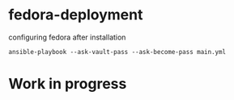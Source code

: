 # fedora-deployment
configuring fedora after installation

`ansible-playbook --ask-vault-pass --ask-become-pass main.yml`

# Work in progress
